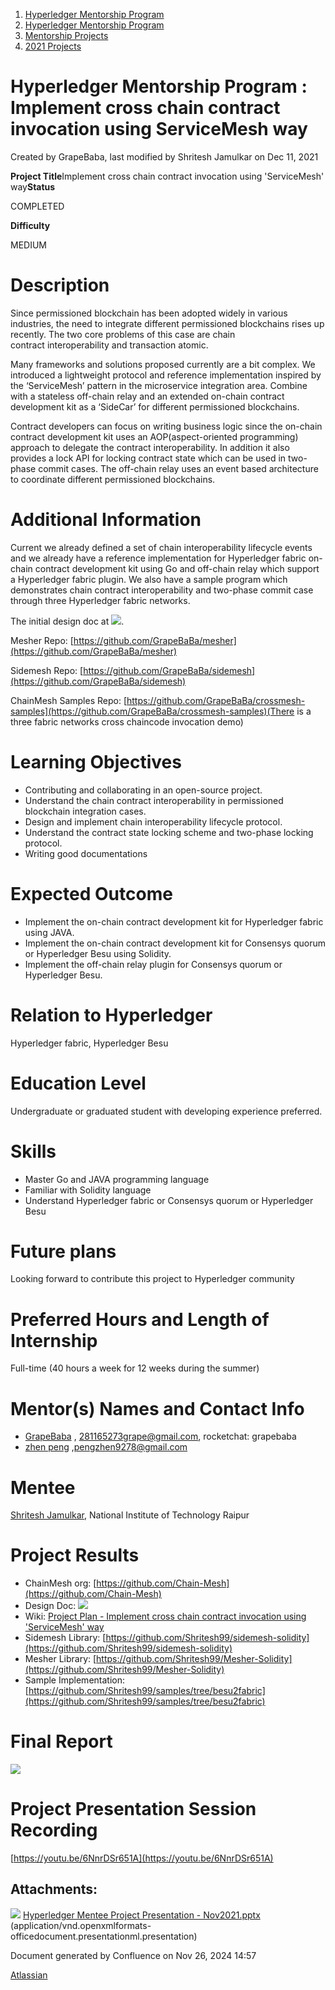 1. [Hyperledger Mentorship Program](index.html)
2. [Hyperledger Mentorship Program](Hyperledger-Mentorship-Program_21954571.html)
3. [Mentorship Projects](Mentorship-Projects_21954604.html)
4. [2021 Projects](2021-Projects_21964295.html)

# Hyperledger Mentorship Program : Implement cross chain contract invocation using ServiceMesh way

Created by GrapeBaba, last modified by Shritesh Jamulkar on Dec 11, 2021

**Project Title**Implement cross chain contract invocation using 'ServiceMesh' way**Status**

COMPLETED

**Difficulty**

MEDIUM  

# Description

Since permissioned blockchain has been adopted widely in various industries, the need to integrate different permissioned blockchains rises up recently. The two core problems of this case are chain contract interoperability and transaction atomic. 

Many frameworks and solutions proposed currently are a bit complex. We introduced a lightweight protocol and reference implementation inspired by the ‘ServiceMesh’ pattern in the microservice integration area. Combine with a stateless off-chain relay and an extended on-chain contract development kit as a ‘SideCar’ for different permissioned blockchains. 

Contract developers can focus on writing business logic since the on-chain contract development kit uses an AOP(aspect-oriented programming) approach to delegate the contract interoperability. In addition it also provides a lock API for locking contract state which can be used in two-phase commit cases. The off-chain relay uses an event based architecture to coordinate different permissioned blockchains.

# Additional Information

Current we already defined a set of chain interoperability lifecycle events and we already have a reference implementation for Hyperledger fabric on-chain contract development kit using Go and off-chain relay which support a Hyperledger fabric plugin. We also have a sample program which demonstrates chain contract interoperability and two-phase commit case through three Hyperledger fabric networks.

The initial design doc at [![](plugins/servlet/confluence/placeholder/unknown-macro)](https://docs.google.com/document/d/1ODcQl_JGduqHks0GnPObaI-ZOYX2LLT7C1_v4M0MYJE/edit).

Mesher Repo: [https://github.com/GrapeBaBa/mesher](https://github.com/GrapeBaBa/mesher)

Sidemesh Repo: [https://github.com/GrapeBaBa/sidemesh](https://github.com/GrapeBaBa/sidemesh)

ChainMesh Samples Repo: [https://github.com/GrapeBaBa/crossmesh-samples](https://github.com/GrapeBaBa/crossmesh-samples)(There is a three fabric networks cross chaincode invocation demo)

# Learning Objectives

- Contributing and collaborating in an open-source project.
- Understand the chain contract interoperability in permissioned blockchain integration cases.
- Design and implement chain interoperability lifecycle protocol.
- Understand the contract state locking scheme and two-phase locking protocol.
- Writing good documentations

# Expected Outcome

- Implement the on-chain contract development kit for Hyperledger fabric using JAVA.
- Implement the on-chain contract development kit for Consensys quorum or Hyperledger Besu using Solidity.
- Implement the off-chain relay plugin for Consensys quorum or Hyperledger Besu.

# Relation to Hyperledger

Hyperledger fabric, Hyperledger Besu

# Education Level

Undergraduate or graduated student with developing experience preferred.

# Skills

- Master Go and JAVA programming language
- Familiar with Solidity language
- Understand Hyperledger fabric or Consensys quorum or Hyperledger Besu

# Future plans

Looking forward to contribute this project to Hyperledger community

# Preferred Hours and Length of Internship

Full-time (40 hours a week for 12 weeks during the summer)

# Mentor(s) Names and Contact Info

- [GrapeBaba](https://lf-hyperledger.atlassian.net/wiki/people/70121:9d3e098c-7104-4922-a304-f5a035cd60ad?ref=confluence) , [281165273grape@gmail.com](mailto:281165273grape@gmail.com), rocketchat: grapebaba
- [zhen peng](https://lf-hyperledger.atlassian.net/wiki/people/62ddf7043aaeedcae7558af7?ref=confluence) ,[pengzhen9278@gmail.com](mailto:pengzhen9278@gmail.com)

# Mentee

[Shritesh Jamulkar](https://lf-hyperledger.atlassian.net/wiki/people/5b1558835c1b4f1bc453c590?ref=confluence), National Institute of Technology Raipur

# Project Results

- ChainMesh org: [https://github.com/Chain-Mesh](https://github.com/Chain-Mesh)
- Design Doc: [![](plugins/servlet/confluence/placeholder/unknown-macro)](https://docs.google.com/document/d/1ODcQl_JGduqHks0GnPObaI-ZOYX2LLT7C1_v4M0MYJE/edit)
- Wiki: [Project Plan - Implement cross chain contract invocation using 'ServiceMesh' way](Project-Plan---Implement-cross-chain-contract-invocation-using-%27ServiceMesh%27-way_21957509.html)
- Sidemesh Library: [https://github.com/Shritesh99/sidemesh-solidity](https://github.com/Shritesh99/sidemesh-solidity)
- Mesher Library: [https://github.com/Shritesh99/Mesher-Solidity](https://github.com/Shritesh99/Mesher-Solidity)
- Sample Implementation: [https://github.com/Shritesh99/samples/tree/besu2fabric](https://github.com/Shritesh99/samples/tree/besu2fabric)

# Final Report

[![](attachments/thumbnails/21956839/21966128)](attachments/21956839/21966128.pptx)

# Project Presentation Session Recording

[https://youtu.be/6NnrDSr651A](https://youtu.be/6NnrDSr651A)

## Attachments:

![](images/icons/bullet_blue.gif) [Hyperledger Mentee Project Presentation - Nov2021.pptx](attachments/21956839/21966128.pptx) (application/vnd.openxmlformats-officedocument.presentationml.presentation)

Document generated by Confluence on Nov 26, 2024 14:57

[Atlassian](http://www.atlassian.com/)
